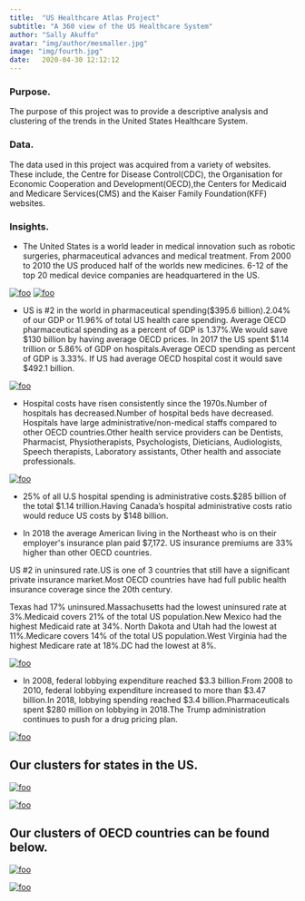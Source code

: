 ```yaml
---
title:  "US Healthcare Atlas Project"
subtitle: "A 360 view of the US Healthcare System"
author: "Sally Akuffo"
avatar: "img/author/mesmaller.jpg"
image: "img/fourth.jpg"
date:   2020-04-30 12:12:12
---
```



### Purpose.
The purpose of this project was to provide a descriptive analysis and clustering of the trends in the United States Healthcare System.

### Data.
The data used in this project was acquired from a variety of websites. These include, the Centre for Disease Control(CDC), the Organisation for Economic Cooperation and Development(OECD),the Centers for Medicaid and Medicare Services(CMS) and the Kaiser Family Foundation(KFF) websites.

### Insights.
* The United States is a world leader in medical innovation such as robotic surgeries, pharmaceutical advances and medical treatment.
From 2000 to 2010 the US produced half of the worlds new medicines.
6-12 of the top 20 medical device companies are headquartered in the US.

[![foo](https://live.staticflickr.com/8361/49875139427_8eba151ae2_o.png)](https://www.flickr.com/gp/188354765@N02/8j1sY9)
[![foo](https://live.staticflickr.com/65535/49874911961_db45583693_z.jpg)](https://flic.kr/p/2iZgXHc)

* US is #2 in the world in pharmaceutical spending($395.6 billion).2.04% of our GDP or 11.96% of total US health care spending.
Average OECD pharmaceutical spending as a percent of GDP is 1.37%.We would save $130 billion by having average OECD prices.
In 2017 the US spent $1.14 trillion or 5.86% of GDP on hospitals.Average OECD spending as percent of GDP is 3.33%.
If US had average OECD hospital cost it would save $492.1 billion.

[![foo](https://live.staticflickr.com/65535/49911969307_ce0e1b275d_w.jpg)](https://flic.kr/p/2j3xTyX)

* Hospital costs have risen consistently since the 1970s.Number of hospitals has decreased.Number of hospital beds have decreased.
Hospitals have large administrative/non-medical staffs compared to other OECD countries.Other health service providers can be Dentists, Pharmacist, Physiotherapists, Psychologists, Dieticians, Audiologists, Speech therapists, Laboratory assistants, Other health and associate professionals.

[![foo](https://live.staticflickr.com/65535/49911655551_4afdefc5f2_w.jpg)](https://flic.kr/p/2j3whin)

* 25% of all U.S hospital spending is administrative costs.$285 billion of the total $1.14 trillion.Having Canada’s hospital administrative costs ratio would reduce US costs by $148 billion. 

* In 2018 the average American living in the Northeast who is on their employer's insurance plan paid $7,172. US insurance premiums are 33% higher than other OECD countries.

US #2 in uninsured rate.US is one of 3 countries that still have a significant private insurance market.Most OECD countries have had full public health insurance coverage since the 20th century.

Texas had 17%  uninsured.Massachusetts had the lowest uninsured rate at 3%.Medicaid covers 21% of the total US population.New Mexico had the highest Medicaid rate at 34%. North Dakota and Utah had the lowest at 11%.Medicare covers 14%  of the total US population.West Virginia had the highest Medicare rate at 18%.DC had the lowest at 8%.

[![foo](https://live.staticflickr.com/65535/49911948137_381687a084_w.jpg)](https://flic.kr/p/2j3xMgX)

* In 2008, federal lobbying expenditure reached $3.3 billion.From 2008 to 2010, federal lobbying expenditure increased to more than $3.47 billion.In 2018, lobbying spending reached $3.4 billion.Pharmaceuticals spent $280 million on lobbying in 2018.The Trump administration continues to push for a drug pricing plan.

[![foo](https://live.staticflickr.com/65535/49874982846_7f3a99f37c.jpg)](https://flic.kr/p/2iZhjMm)

 
 
## Our clusters for states in the US.

[![foo](https://live.staticflickr.com/65535/49914535841_972f126de0_w.jpg)](https://flic.kr/p/2j3M3vx)

[![foo](https://live.staticflickr.com/65535/49914024248_bcc7e8d3d3_w.jpg)](https://flic.kr/p/2j3JqqY)


## Our clusters of OECD countries can be found below.

[![foo](https://live.staticflickr.com/65535/49914816497_8a28f2bbd3_w.jpg)](https://flic.kr/p/2j3NtWr)

[![foo](https://live.staticflickr.com/65535/49914007493_6f3d5b76a1_w.jpg)](https://flic.kr/p/2j3Jks6)
